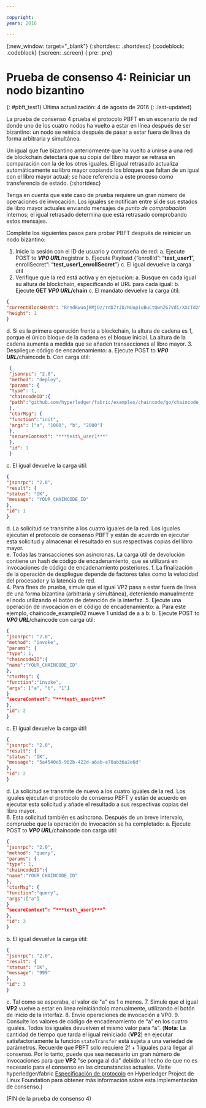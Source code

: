 ```yaml
---

copyright:
years: 2016

---
```


{:new_window: target="_blank"}
{:shortdesc: .shortdesc}
{:codeblock: .codeblock}
{:screen: .screen}
{:pre: .pre}


# Prueba de consenso 4: Reiniciar un nodo bizantino
{: #pbft_test1}
Última actualización: 4 de agosto de 2016
{: .last-updated}

La prueba de consenso 4 prueba el protocolo PBFT en un escenario de red donde uno de los cuatro nodos ha vuelto a estar en línea después de ser bizantino: un nodo se reinicia después de pasar a estar fuera de línea de forma arbitraria y simultánea.

Un igual que fue bizantino anteriormente que ha vuelto a unirse a una red de blockchain detectará que su copia del libro mayor se retrasa en comparación con la de los otros iguales. El igual retrasado actualiza automáticamente su libro mayor copiando los bloques que faltan de un igual con el libro mayor actual; se hace referencia a este proceso como transferencia de estado.
{:shortdesc}

Tenga en cuenta que este caso de prueba requiere un gran número de operaciones de invocación. Los iguales se notifican entre sí de sus estados de libro mayor actuales enviando mensajes de *punto de comprobación* internos; el igual retrasado determina que está retrasado comprobando estos mensajes.

Complete los siguientes pasos para probar PBFT después de reiniciar un nodo bizantino:
1. Inicie la sesión con el ID de usuario y contraseña de red:
    a. Ejecute POST to ***VP0 URL***/registrar
    b. Ejecute Payload {“enrollId”: “**test\_user1**”, enrollSecret”: “**test\_user1\_enrollSecret**”}
   c. El igual devuelve la carga útil
2. Verifique que la red está activa y en ejecución:
    a. Busque en cada igual su altura de blockchain, especificando el URL para cada igual:
    b. Ejecute **GET ***VP0 URL***/chain**
   c. El mandato devuelve la carga útil:  
```json
{
"currentBlockHash": "RrndKwuojRMjOz/rdD7rJD/NUupiuBuCtQwnZG7Vdi/XXcTd2MDyAMsFAZ1ntZL2/IIcSUeatIZAKS6ss7fEvg==",
"height": 1
}
```
   d. Si es la primera operación frente a blockchain, la altura de cadena es 1, porque el único bloque de la cadena es el bloque inicial. La altura de la cadena aumenta a medida que se añaden transacciones al libro mayor.
3. Despliegue código de encadenamiento:
    a. Ejecute POST to ***VP0 URL***/chaincode
    b. Con carga útil:  
```json
 {
 "jsonrpc": "2.0",
 "method": "deploy",
 "params": {
 "type": 1,
 "chaincodeID":{
 "path":"github.com/hyperledger/fabric/examples/chaincode/go/chaincode_example02"
 },
 "ctorMsg": {
 "function":"init",
 "args": ["a", "1000", "b", "2000"]
 },
 "secureContext": "***test\_user1***"
 },
 "id": 1
 }
```
   c. El igual devuelve la carga útil:
```json
{
"jsonrpc": "2.0",
"result": {
"status": "OK",
"message": "YOUR_CHAINCODE_ID"
},
"id": 1
}
```
   d. La solicitud se transmite a los cuatro iguales de la red. Los iguales ejecutan el protocolo de consenso PBFT y están de acuerdo en ejecutar esta solicitud y almacenar el resultado en sus respectivas copias del libro mayor.  
   e. Todas las transacciones son asíncronas. La carga útil de devolución contiene un hash de código de encadenamiento, que se utilizará en invocaciones de código de encadenamiento posteriores. f. La finalización de la operación de despliegue depende de factores tales como la velocidad del procesador y la latencia de red.  
4. Para fines de prueba, simule que el igual VP2 pasa a estar fuera de línea de una forma bizantina (arbitraria y simultánea), deteniendo manualmente el nodo utilizando el botón de detención de la interfaz.
5. Ejecute una operación de invocación en el código de encadenamiento:
    a. Para este ejemplo, chaincode_example02 mueve 1 unidad de a a b:
    b. Ejecute POST to ***VP0 URL***/chaincode con carga útil:
```json
{
"jsonrpc": "2.0",
"method": "invoke",
"params": {
"type": 1,
"chaincodeID":{
"name":"YOUR_CHAINCODE_ID"
},
"ctorMsg": {
"function":"invoke",
"args": ["a", "b", "1"]
}
“secureContext”: “***test\_user1***”
},
"id": 2
}
```
  c. El igual devuelve la carga útil:
```json
{
"jsonrpc": "2.0",
"result": {
"status": "OK",
"message": "5a4540e5-902b-422d-a6ab-e70ab36a2e6d"
},
"id": 2
}
```
   d. La solicitud se transmite de nuevo a los cuatro iguales de la red. Los iguales ejecutan el protocolo de consenso PBFT y están de acuerdo en ejecutar esta solicitud y añade el resultado a sus respectivas copias del libro mayor.  
6. Esta solicitud también es asíncrona. Después de un breve intervalo, compruebe que la operación de invocación se ha completado:
    a. Ejecute POST to ***VP0 URL***/chaincode con carga útil:
```json
{
"jsonrpc": "2.0",
"method": "query",
"params": {
"type": 1,
"chaincodeID":{
"name":"YOUR_CHAINCODE_ID"
},
"ctorMsg": {
"function":"query",
"args":["a"]
}
“secureContext”: “***test\_user1***”
},
"id": 3
}
```
   b. El igual devuelve la carga útil:
```json
{
"jsonrpc": "2.0",
"result": {
"status": "OK",
"message": "999"
},
"id": 3
}
```
   c. Tal como se esperaba, el valor de "a" es 1 o menos.
7. Simule que el igual **VP2** vuelve a estar en línea reiniciándolo manualmente, utilizando el botón de inicio de la interfaz.
8. Envíe operaciones de invocación a VP0.
9. Consulte los valores de código de encadenamiento de “a” en los cuatro iguales. Todos los iguales devuelven el mismo valor para “a".  (**Nota**: La cantidad de tiempo que tarda el igual reiniciado (**VP2**) en ejecutar satisfactoriamente la función `stateTransfer` está sujeta a una variedad de parámetros.  Recuerde que PBFT solo requiere 2f + 1 iguales para llegar al consenso.  Por lo tanto, puede que sea necesario un gran número de invocaciones para que **VP2** "se ponga al día" debido al hecho de que no es necesario para el consenso en las circunstancias actuales.  Visite hyperledger/fabric [Especificación de protocolo](https://github.com/hyperledger/fabric/blob/v0.6/docs/protocol-spec.md#5-byzantine-consensus-1) en Hyperledger Project de Linux Foundation para obtener más información sobre esta implementación de consenso.)

(FIN de la prueba de consenso 4)
